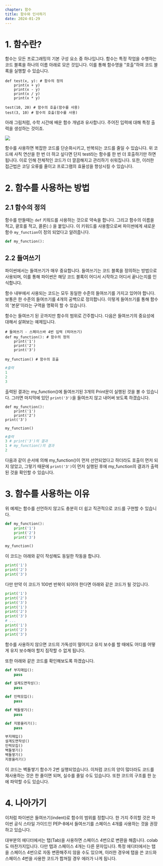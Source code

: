 ```yaml
---
chapter: 함수
title: 함수와 인사하기
date: 2024-01-29
---
```


# 1. 함수란?

함수는 모든 프로그래밍의 기본 구성 요소 중 하나입니다. 함수는 특정 작업을 수행하는 코드 블록을 하나의 이름 아래로 모은 것입니다. 이를 통해 함수명을 "호출"하여 코드 블록을 실행할 수 있습니다.

```python-exec
def test(x, y): # 함수의 정의
    print(x + y)
    print(x - y)
    print(x / y)
    print(x * y)

test(10, 20) # 함수의 호출(함수를 사용)
test(3, 10) # 함수의 호출(함수를 사용)
```

아래 그림처럼, 수학 시간에 배운 함수 개념과 유사합니다. 주어진 입력에 대해 특정 출력을 생성하는 것이죠.

![](/images/python/chapter06/1-1.png)

함수를 사용하면 복잡한 코드를 단순화시키고, 반복되는 코드를 줄일 수 있습니다. 위 코드에 사칙 연산을 한 번 더 하고 싶다면 단지 test라는 함수를 한 번 더 호출하기만 하면 됩니다. 이로 인해 전체적인 코드가 더 깔끔해지고 관리하기 쉬워집니다. 또한, 이러한 접근법은 코딩 오류를 줄이고 프로그램의 효율성을 향상시킬 수 있습니다.

# 2. 함수를 사용하는 방법

## 2.1 함수의 정의

함수를 만들때는 `def` 키워드를 사용하는 것으로 약속을 합니다. 그리고 함수의 이름을 적고, 괄호를 적고, 콜론(`:`) 을 붙입니다. 이 키워드를 사용함으로써 파이썬에게 새로운 함수 `my_function`이 정의 되었다고 알려줍니다.

```python
def my_function():
```

## 2.2 들여쓰기

파이썬에서는 들여쓰기가 매우 중요합니다. 들여쓰기는 코드 블록을 정의하는 방법으로 사용되며, 이를 통해 파이썬은 해당 코드 블록이 어디서 시작하고 어디서 끝나는지를 인식합니다.

함수 내부에서 사용되는 코드는 모두 동일한 수준의 들여쓰기를 가지고 있어야 합니다. 보통은 한 수준의 들여쓰기를 4개의 공백으로 정의합니다. 이렇게 들여쓰기를 통해 함수의 '본문'이라는 구역을 명확히 할 수 있습니다.

함수는 들여쓰기 된 곳까지만 함수의 범위로 간주합니다. 다음은 들여쓰기의 중요성에 대해서 살펴보는 예제입니다.

```python-exec
# 들여쓰기 - 스페이스바 4번 입력 (띄어쓰기)
def my_function(): # 함수의 정의
    print('1')
    print('2')
    print('3')

my_function() # 함수의 호출
```

```python
#출력
1
2
3
```

출력된 결과는 my_function()에 들여쓰기된 3개의 Print문이 실행된 것을 볼 수 있습니다. 그러면 마지막에 있던 `print('3')`을 들여쓰지 않고 내어써 보도록 하겠습니다.

```python-exec
def my_function():
    print('1')
    print('2')
print('3')

my_function()
```

```python
#출력
3 # print('3')의 결과
1 # my_function()의 결과
2
```

다음과 같이 순서에 의해 my_function()이 먼저 선언되었다고 하더라도 호출이 먼저 되지 않았고, 그렇기 때문에 `print('3')`이 먼저 실행된 후에 my_function의 결과가 출력된 것을 확인할 수 있습니다.

# 3. 함수를 사용하는 이유

위 예제는 함수를 선언하지 않고도 충분히 더 쉽고 직관적으로 코드를 구현할 수 있습니다.

```python
def my_function():
    print('1')
    print('2')
    print('3')

my_function()
```

이 코드는 아래와 같이 작성해도 동일한 작동을 합니다.

```python
print('1')
print('2')
print('3')
```

다만 만약 이 코드가 100번 반복이 되어야 한다면 아래와 같은 코드가 될 것입니다.

```python
print('1')
print('2')
print('3')
print('1')
print('2')
print('3')
# ...
print('1')
print('2')
print('3')
```

함수를 사용하지 않으면 코드의 가독성이 떨어지고 유지 보수를 할 때에도 어디를 어떻게 유지 보수해야 할지 짐작할 수 없게 됩니다.

또한 아래와 같은 코드를 확인해보도록 하겠습니다.

```python
def 부지매입():
    pass

def 설계도면작성():
    pass

def 인력모집():
    pass

def 벽돌쌓기():
    pass

def 지붕올리기():
    pass

부지매입()
설계도면작성()
인력모집()
벽돌쌓기()
벽돌쌓기()
지붕올리기()
```

이 코드는 벽돌쌓기 함수가 2번 실행되었습니다. 이처럼 코드의 양이 많더라도 코드를 재사용하는 것은 한 줄이면 되며, 실수를 줄일 수도 있습니다. 또한 코드의 구조를 한 눈에 파악할 수도 있습니다.

# 4. 나아가기

이처럼 파이썬은 들여쓰기(indent)로 함수의 범위를 정합니다. 한 가지 주의할 것은 파이썬 공식 스타일 가이드인 PEP-8에서 들여쓰기를 스페이스 4개를 사용하는 것을 권장하고 있습니다.

대부분의 에디터에서는 탭(Tab)을 사용하면 스페이스 4번으로 변환을 해줍니다. colab도 마찬가지입니다. 다만 탭과 스페이스 4개는 다른 문자입니다. 특정 에디터에서는 탭을 스페이스 4번으로 자동 변환해주지 않을 수도 있으며, 이러한 경우에 탭을 쓴 코드와 스페이스 4번을 사용한 코드가 합쳐질 경우 에러가 나게 됩니다.
